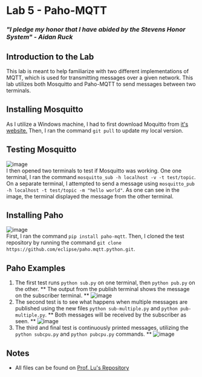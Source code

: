 # Lab 5 - Paho-MQTT
### *"I pledge my honor that I have abided by the Stevens Honor System" - Aidan Ruck*

## Introduction to the Lab
This lab is meant to help familiarize with two different implementations of MQTT, which is used for transmitting messages over a given network. This lab utilizes both Mosquitto and Paho-MQTT to send messages between two terminals.

## Installing Mosquitto
As I utilize a Windows machine, I had to first download Moquitto from [it's website.](https://mosquitto.org/download/) Then, I ran the command `git pull` to update my local version.

## Testing Mosquitto
![image](https://github.com/user-attachments/assets/30810583-df39-4fac-977b-65f717cdb5be)  
I then opened two terminals to test if Mosquitto was working. One one terminal, I ran the command `mosquitto_sub -h localhost -v -t test/topic`. On a separate terminal, I attempted to send a message using `mosquitto_pub -h localhost -t test/topic -m "hello world"`. As one can see in the image, the terminal displayed the message from the other terminal.

## Installing Paho
![image](https://github.com/user-attachments/assets/0e0989b6-457b-4ba5-966b-76256140e899)  
First, I ran the command `pip install paho-mqtt`. Then, I cloned the test repository by running the command `git clone https://github.com/eclipse/paho.mqtt.python.git`.

## Paho Examples
1. The first test runs `python sub.py` on one terminal, then `python pub.py` on the other.
** The output from the publish terminal shows the message on the subscriber terminal.
** ![image](https://github.com/user-attachments/assets/2124172a-d389-43c0-9d8a-fef662cb36a1)  
2. The second test is to see what happens when multiple messages are published using the new files `python sub-multiple.py` and `python pub-multiple.py`.
** Both messages will be received by the subscriber as seen.
** ![image](https://github.com/user-attachments/assets/1edeb36d-c326-4a49-847b-dce7beb7e0cc)  
3. The third and final test is continuously printed messages, utilizing the `python subcpu.py` and `python pubcpu.py` commands.
** ![image](https://github.com/user-attachments/assets/ea8488f2-10a5-456e-8395-53872fc80839)  

## Notes
* All files can be found on [Prof. Lu's Repository](https://github.com/kevinwlu/iot/tree/master/lesson5)
